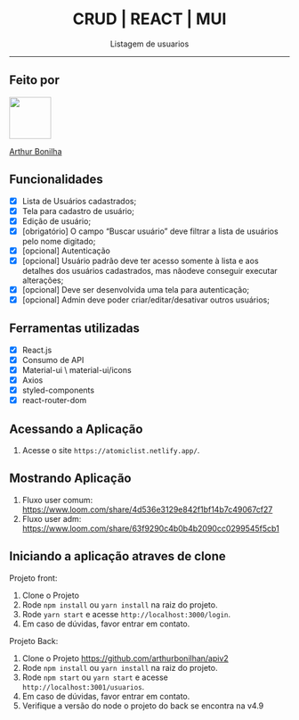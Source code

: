 <h1 align="center">
  CRUD | REACT | MUI
</h1>

<p align="center">Listagem de usuarios</p>

<hr>

## Feito por

[<img src="https://avatars2.githubusercontent.com/u/32990047?v=4" width="75px;"/>](https://github.com/arthurbonilhan)

[Arthur Bonilha](https://github.com/arthurbonilhan)

## Funcionalidades

- [x] Lista de Usuários cadastrados;
- [x] Tela para cadastro de usuário;
- [x] Edição de usuário;
- [x] [obrigatório] O campo “Buscar usuário” deve filtrar a lista de usuários pelo nome digitado;
- [x] [opcional] Autenticação
- [x] [opcional] Usuário padrão deve ter acesso somente à lista e aos detalhes dos usuários cadastrados, mas nãodeve conseguir executar alterações;
- [x] [opcional] Deve ser desenvolvida uma tela para autenticação;
- [x] [opcional] Admin deve poder criar/editar/desativar outros usuários;

## Ferramentas utilizadas

- [x] React.js
- [x] Consumo de API
- [x] Material-ui \ material-ui/icons
- [x] Axios
- [x] styled-components
- [x] react-router-dom

## Acessando a Aplicação

1. Acesse o site `https://atomiclist.netlify.app/`.<br />

## Mostrando Aplicação

1. Fluxo user comum: https://www.loom.com/share/4d536e3129e842f1bf14b7c49067cf27
2. Fluxo user adm: https://www.loom.com/share/63f9290c4b0b4b2090cc0299545f5cb1

## Iniciando a aplicação atraves de clone

Projeto front:

1. Clone o Projeto
2. Rode `npm install` ou `yarn install` na raiz do projeto.<br />
3. Rode `yarn start` e acesse `http://localhost:3000/login`.<br />
4. Em caso de dúvidas, favor entrar em contato.

Projeto Back:

1. Clone o Projeto https://github.com/arthurbonilhan/apiv2
2. Rode `npm install` ou `yarn install` na raiz do projeto.<br />
3. Rode `npm start` ou `yarn start` e acesse `http://localhost:3001/usuarios`.<br />
4. Em caso de dúvidas, favor entrar em contato.
5. Verifique a versão do node o projeto do back se encontra na v4.9
